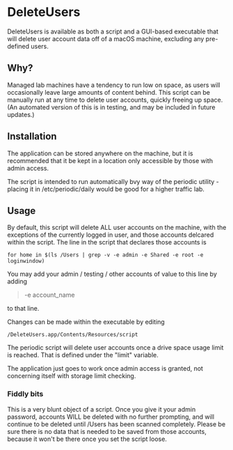 # DeleteUsers

DeleteUsers is available as both a script and a GUI-based executable that will delete user account data off of a macOS machine, excluding any pre-defined users.

## Why?

Managed lab machines have a tendency to run low on space, as users will occasionally leave large amounts of content behind. This script can be manually run at any time to 
delete user accounts, quickly freeing up space. (An automated version of this is in testing, and may be included in future updates.)

## Installation

The application can be stored anywhere on the machine, but it is recommended that it be kept in a location only accessible by those with admin access. 

The script is intended to run automatically bvy way of the periodic utility - placing it in /etc/periodic/daily would be good for a higher traffic lab.

## Usage

By default, this script will delete ALL user accounts on the machine, with the exceptions of the currently logged in user, and those accounts delcared within the script. The line in the script that declares those accounts is

```
for home in $(ls /Users | grep -v -e admin -e Shared -e root -e loginwindow)
```

You may add your admin / testing / other accounts of value to this line by adding 
> -e account_name

to that line.

Changes can be made within the executable by editing 
```
/DeleteUsers.app/Contents/Resources/script
```

The periodic script will delete user accounts once a drive space usage limit is reached. That is defined under the "limit" variable. 

The application just goes to work once admin access is granted, not concerning itself with storage limit checking.

### Fiddly bits

This is a very blunt object of a script. Once you give it your admin password, accounts WILL be deleted with no further prompting, and will continue to be deleted until /Users has been scanned completely. Please be sure there is no data that is needed to be saved from those accounts, because it won't be there once you set the script loose.
